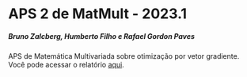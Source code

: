 # APS 2 de MatMult - 2023.1

##### Bruno Zalcberg, Humberto Filho e Rafael Gordon Paves

APS de Matemática Multivariada sobre otimização por vetor gradiente.
Você pode acessar o relatório [aqui](https://github.com/brunozalc/aps-matmult/blob/master/main.ipynb).
